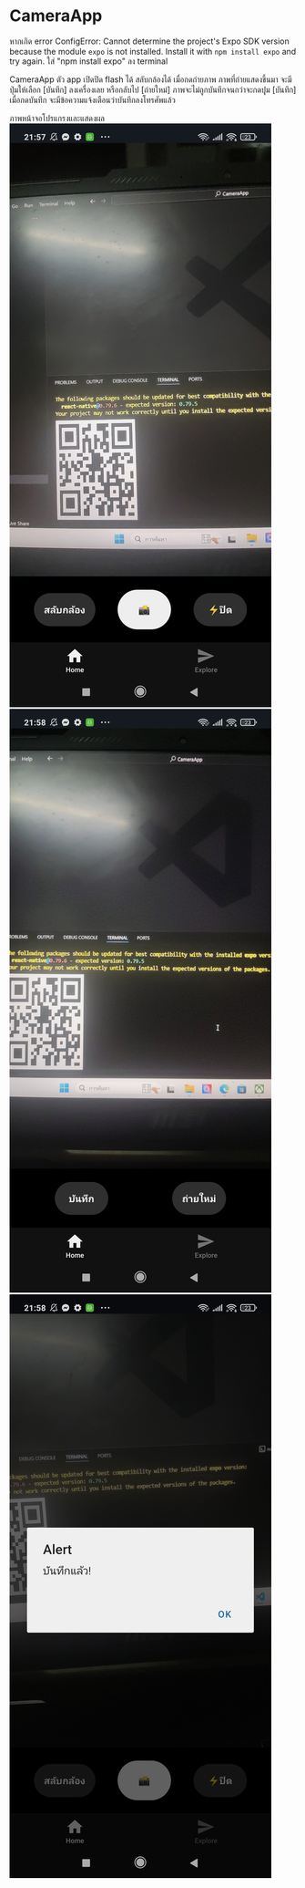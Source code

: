 # CameraApp

หากเกิด error
ConfigError: Cannot determine the project's Expo SDK version because the module `expo` is not installed. Install it with `npm install expo` and try again.
ใส่ "npm install expo" ลง terminal

CameraApp
ตัว app เปิดปิด flash ได้ สลับกล้องได้ เมื่อกดถ่ายภาพ ภาพที่ถ่ายแสดงขึ้นมา จะมีปุ่มให้เลือก [บันทึก] ลงเครื่องเลย หรือกลับไป [ถ่ายใหม่] ภาพจะไม่ถูกบันทึกจนกว่าจะกดปุุม [บันทึก] เมื่อกดบันทึก จะมีข้อความแจ้งเตือนว่าบันทึกลงโทรศัพแล้ว 



ภาพหน้าจอโปรแกรงและแสดงผล
![3](https://github.com/taaweezin00/CameraApp/raw/main/images/1757429943045.jpg)
![2](https://github.com/taaweezin00/CameraApp/raw/main/images/1757429943034.jpg)
![1](https://github.com/taaweezin00/CameraApp/raw/main/images/1757429943023.jpg)


